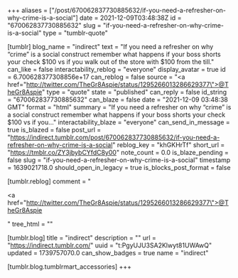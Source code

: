 +++
aliases = ["/post/670062837730885632/if-you-need-a-refresher-on-why-crime-is-a-social"]
date = 2021-12-09T03:48:38Z
id = "670062837730885632"
slug = "if-you-need-a-refresher-on-why-crime-is-a-social"
type = "tumblr-quote"

[tumblr]
blog_name = "indirect"
text = "If you need a refresher on why &ldquo;crime&rdquo; is a social construct remember what happens if your boss shorts your check $100 vs if you walk out of the store with $100 from the till."
can_like = false
interactability_reblog = "everyone"
display_avatar = true
id = 6.700628377308856e+17
can_reblog = false
source = "<a href=\"http://twitter.com/TheGr8Aspie/status/1295266013286629377\">@TheGr8Aspie</a>"
type = "quote"
state = "published"
can_reply = false
id_string = "670062837730885632"
can_blaze = false
date = "2021-12-09 03:48:38 GMT"
format = "html"
summary = "If you need a refresher on why “crime” is a social construct remember what happens if your boss shorts your check $100 vs if you..."
interactability_blaze = "everyone"
can_send_in_message = true
is_blazed = false
post_url = "https://indirect.tumblr.com/post/670062837730885632/if-you-need-a-refresher-on-why-crime-is-a-social"
reblog_key = "khGKHrTf"
short_url = "https://tmblr.co/ZY3jbybCYfdC8y00"
note_count = 0.0
is_blaze_pending = false
slug = "if-you-need-a-refresher-on-why-crime-is-a-social"
timestamp = 1639021718.0
should_open_in_legacy = true
is_blocks_post_format = false

[tumblr.reblog]
comment = "<p><a href=\"http://twitter.com/TheGr8Aspie/status/1295266013286629377\">@TheGr8Aspie</a></p>"
tree_html = ""

[tumblr.blog]
title = "indirect"
description = ""
url = "https://indirect.tumblr.com/"
uuid = "t:PgyUJU3SA2Klwyt81UWAwQ"
updated = 1739757070.0
can_show_badges = true
name = "indirect"

[tumblr.blog.tumblrmart_accessories]
+++
